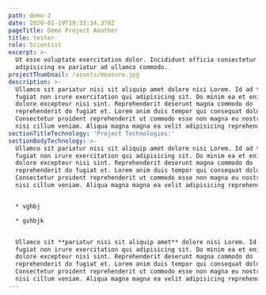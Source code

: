 ```yaml
---
path: demo-3
date: 2020-01-19T19:33:34.378Z
pageTitle: Demo Project Another
title: tester
role: Scientist
excerpt: >-
  Ut esse voluptate exercitation dolor. Incididunt officia consectetur
  adipisicing ex pariatur ad ullamco commodo.
projectThumbnail: /assets/measure.jpg
description: >-
  Ullamco sit pariatur nisi sit aliquip amet dolore nisi Lorem. Id ad tempor
  fugiat non irure exercitation qui adipisicing sit. Do minim ea et enim duis
  dolore excepteur nisi sint. Reprehenderit deserunt magna commodo do
  reprehenderit do fugiat et. Lorem anim duis tempor qui consequat dolore ex.
  Consectetur proident reprehenderit ut commodo esse non magna eu nostrud sunt
  nisi cillum veniam. Aliqua magna magna ea velit adipisicing reprehenderit.
sectionTitleTechnology: 'Project Technologies:'
sectionBodyTechnology: >-
  Ullamco sit pariatur nisi sit aliquip amet dolore nisi Lorem. Id ad tempor
  fugiat non irure exercitation qui adipisicing sit. Do minim ea et enim duis
  dolore excepteur nisi sint. Reprehenderit deserunt magna commodo do
  reprehenderit do fugiat et. Lorem anim duis tempor qui consequat dolore ex.
  Consectetur proident reprehenderit ut commodo esse non magna eu nostrud sunt
  nisi cillum veniam. Aliqua magna magna ea velit adipisicing reprehenderit.


  * vghbj

  * gvhbjk


  Ullamco sit **pariatur nisi sit aliquip amet** dolore nisi Lorem. Id ad tempor
  fugiat non irure exercitation qui adipisicing sit. Do minim ea et enim duis
  dolore excepteur nisi sint. Reprehenderit deserunt magna commodo do
  reprehenderit do fugiat et. Lorem anim duis tempor qui consequat dolore ex.
  Consectetur proident reprehenderit ut commodo esse non magna eu nostrud sunt
  nisi cillum veniam. Aliqua magna magna ea velit adipisicing reprehenderit.
---
```


